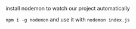 install nodemon to watch our project automatically

`npm i -g nodemon` and use it with `nodemon index.js`
